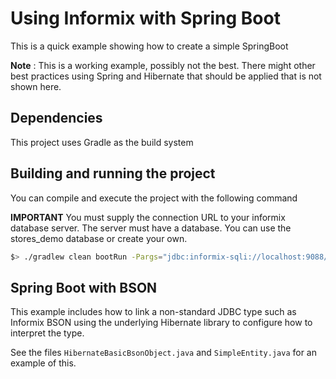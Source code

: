 # Using Informix with Spring Boot

This is a quick example showing how to create a simple SpringBoot

**Note** :  This is a working example, possibly not the best.  There might other best practices using Spring and
Hibernate that should be applied that is not shown here.
 
## Dependencies
 
This project uses Gradle as the build system
 
## Building and running the project

You can compile and execute the project with the following command

**IMPORTANT** You must supply the connection URL to your informix database server. The server must have a database. 
You can use the stores_demo database or create your own.
```bash
$> ./gradlew clean bootRun -Pargs="jdbc:informix-sqli://localhost:9088/stores_demo:USER=informix;PASSWORD=in4mix"
```

## Spring Boot with BSON
This example includes how to link a non-standard JDBC type such as Informix BSON using the underlying Hibernate
 library to configure how to interpret the type.
 
See the files `HibernateBasicBsonObject.java` and `SimpleEntity.java` for an example of this.